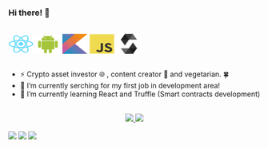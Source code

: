 ### Hi there! 👋

<div style="display: inline_block"><br>
  <img align="center" alt="React" height="40" width="50" src="https://raw.githubusercontent.com/devicons/devicon/master/icons/react/react-original.svg">
  <img align="center" alt="Android" height="40" width="50" src="https://raw.githubusercontent.com/devicons/devicon/master/icons/android/android-original.svg">
  <img align="center" alt="Kotlin" height="40" width="50" src="https://raw.githubusercontent.com/devicons/devicon/master/icons/kotlin/kotlin-original.svg">
  <img align="center" alt="JavaScript" height="40" width="50" src="https://raw.githubusercontent.com/devicons/devicon/master/icons/javascript/javascript-original.svg">
  <img align="center" alt="Solidity" height="40" width="50" src="https://raw.githubusercontent.com/devicons/devicon/master/icons/solidity/solidity-original.svg">
</div>

<br />

- ⚡ Crypto asset investor 🌐 , content creator 🎥 and vegetarian. 🍀
- 🔭 I’m currently serching for my first job in development area!
- 🌱 I’m currently learning React and Truffle (Smart contracts development)

<br />

<div align="center">
  <a href="https://github.com/DemetrioAtra">
  <img height="180em" src="https://github-readme-stats.vercel.app/api?username=DemetrioAtra&show_icons=true&theme=dark&include_all_commits=true&count_private=true"/>
  <img height="180em" src="https://github-readme-stats.vercel.app/api/top-langs/?username=DemetrioAtra&layout=compact&langs_count=7&theme=dark"/>
</div>

<br />

<div> 
  <a href="https://www.youtube.com/channel/UCHTWl0ge9yY2YN1VfXkJHjw" target="_blank"><img src="https://img.shields.io/badge/YouTube-FF0000?style=for-the-badge&logo=youtube&logoColor=white" target="_blank"></a>
  <a href="https://www.instagram.com/demetrioatra/" target="_blank"><img src="https://img.shields.io/badge/-Instagram-%23E4405F?style=for-the-badge&logo=instagram&logoColor=white" target="_blank"></a>
  <a href="https://www.linkedin.com/in/demetrioatra/" target="_blank"><img src="https://img.shields.io/badge/-LinkedIn-%230077B5?style=for-the-badge&logo=linkedin&logoColor=white" target="_blank"></a>
</div>
